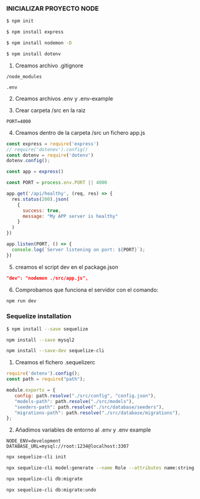 ### INICIALIZAR PROYECTO NODE
```sh
$ npm init
```

```sh
$ npm install express
```

```sh
$ npm install nodemon -D
```

```sh
$ npm install dotenv
```

1. Creamos archivo .gitignore
```git
/node_modules

.env
```
2. Creamos archivos .env y .env-example

3. Crear carpeta /src en la raiz
```env
PORT=4000
```

4. Creamos dentro de la carpeta /src un fichero app.js

```js
const express = require('express')
// require('dotenev').config()
const dotenv = require('dotenv')
dotenv.config();

const app = express()

const PORT = process.env.PORT || 4000

app.get('/api/healthy', (req, res) => {
  res.status(200).json(
    {
      success: true,
      message: "My APP server is healthy" 
    }
  )
})

app.listen(PORT, () => {
  console.log(`Server listening on port: ${PORT}`);
})
```

5. creamos el script dev en el package.json
```json
"dev": "nodemon ./src/app.js",
```

6. Comprobamos que funciona el servidor con el comando:
```sh
npm run dev
```


### Sequelize installation
```sh
$ npm install --save sequelize
```
```sh
npm install --save mysql2
```
```sh
npm install --save-dev sequelize-cli
```

1. Creamos el fichero .sequelizerc
```js
require('dotenv').config(); 
const path = require("path");

module.exports = {
   config: path.resolve("./src/config", "config.json"),
   "models-path": path.resolve("./src/models"),
   "seeders-path": path.resolve("./src/database/seeders"),
   "migrations-path": path.resolve("./src/database/migrations"),
};
```
2. Añadimos variables de entorno al .env y .env example
```env
NODE_ENV=development
DATABASE_URL=mysql://root:1234@localhost:3307
```

```sh
npx sequelize-cli init
```

```sh
npx sequelize-cli model:generate --name Role --attributes name:string
```

```sh
npx sequelize-cli db:migrate
```

```sh
npx sequelize-cli db:migrate:undo
```